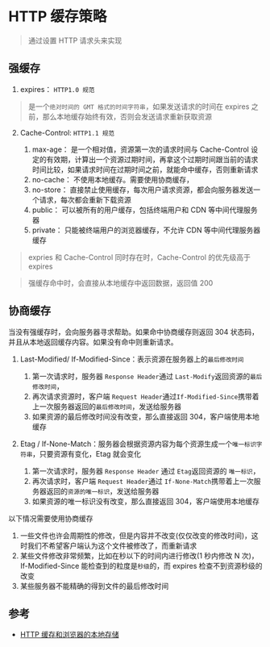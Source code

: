 # HTTP 缓存策略

> 通过设置 HTTP 请求头来实现

## 强缓存

1. expires： `HTTP1.0 规范`

> 是一个`绝对时间的 GMT 格式的时间字符串`，如果发送请求的时间在 expires 之前，那么本地缓存始终有效，否则会发送请求重新获取资源

2. Cache-Control: `HTTP1.1 规范`

   1. max-age： 是一个相对值，资源第一次的请求时间与 Cache-Control 设定的有效期，计算出一个资源过期时间，再拿这个过期时间跟当前的请求时间比较，如果请求时间在过期时间之前，就能命中缓存，否则重新请求
   2. no-cache： 不使用本地缓存。需要使用协商缓存，
   3. no-store： 直接禁止使用缓存，每次用户请求资源，都会向服务器发送一个请求，每次都会重新下载资源
   4. public： 可以被所有的用户缓存，包括终端用户和 CDN 等中间代理服务器
   5. private： 只能被终端用户的浏览器缓存，不允许 CDN 等中间代理服务器缓存

> expries 和 Cache-Control 同时存在时，Cache-Control 的优先级高于 expires

> 强缓存命中时，会直接从本地缓存中返回数据，返回值 200

## 协商缓存

当没有强缓存时，会向服务器寻求帮助。如果命中协商缓存则返回 304 状态码，并且从本地返回缓存内容。如果没有命中则重新请求。

1. Last-Modified/ If-Modified-Since：表示资源在服务器上的`最后修改时间`

   1. 第一次请求时，服务器 `Response Header`通过 `Last-Modify`返回资源的`最后修改时间`，
   2. 再次请求资源时，客户端 `Request Header`通过`If-Modified-Since`携带着上一次服务器返回的`最后修改时间`，发送给服务器
   3. 如果资源的最后修改时间没有改变，那么直接返回 304，客户端使用本地缓存

2. Etag / If-None-Match：服务器会根据资源内容为每个资源生成一个`唯一标识字符串`，只要资源有变化，Etag 就会变化

   1. 第一次请求时，服务器 `Response Header` 通过 `Etag`返回资源的 `唯一标识`，
   2. 再次请求时，客户端 `Request Header`通过 `If-None-Match`携带着上一次服务器返回的`资源的唯一标识`，发送给服务器
   3. 如果资源的唯一标识没有改变，那么直接返回 304，客户端使用本地缓存

以下情况需要使用协商缓存

1.  一些文件也许会周期性的修改，但是内容并不改变(仅仅改变的修改时间)，这时我们不希望客户端认为这个文件被修改了，而重新请求
2.  某些文件修改非常频繁，比如在秒以下的时间内进行修改(1 秒内修改 N 次)，If-Modified-Since 能检查到的粒度是`秒级`的，而 expires 检查不到资源秒级的改变
3.  某些服务器不能精确的得到文件的最后修改时间

## 参考

- [HTTP 缓存和浏览器的本地存储](https://segmentfault.com/a/1190000020086923)
